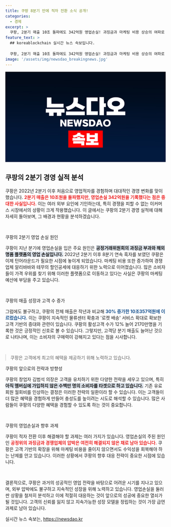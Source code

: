 ```yaml
---
title: 쿠팡 8분기 만에 적자 전환 소식 공개!
categories:
  - 경제
excerpt: >
  쿠팡, 2분기 매출 10조 돌파에도 342억원 영업손실! 과징금과 마케팅 비용 상승의 여파로 적자 전환. 그러나 활성 고객은 12% 늘어나는 긍정적 신호!
feature_text: >
  ## koreablockchain 실시간 뉴스 속보입니다.

  쿠팡, 2분기 매출 10조 돌파에도 342억원 영업손실! 과징금과 마케팅 비용 상승의 여파로 적자 전환. 그러나 활성 고객은 12% 늘어나는 긍정적 신호!
image: '/assets/img/newsdao_breakingnews.jpg'
---
```


<p><img src="/assets/img/newsdao_breakingnews.jpg" alt="koreablockchain 속보" /></p>

<h2 data-ke-size="size26">쿠팡의 2분기 경영 실적 분석</h2>

<p data-ke-size="size16">쿠팡은 2022년 2분기 이후 처음으로 영업적자를 경험하며 대대적인 경영 변화를 맞이했습니다. <b><span style="color: #ee2323;">2분기 매출은 10조원을 돌파했지만, 영업손실 342억원을 기록했다는 점은 중대한 사실입니다.</span></b> 이는 여러 외부 요인에 기인하는데, 특히 경쟁을 피할 수 없는 이커머스 시장에서의 상황이 크게 작용했습니다. 이 글에서는 쿠팡의 2분기 경영 실적에 대해 자세히 돌아보며, 그 배경과 현황을 분석하겠습니다.</p>

<p data-ke-size="size16">&nbsp;</p>

<p>쿠팡의 2분기 영업 손실 원인</p>

<p data-ke-size="size16">쿠팡이 지난 분기에 영업손실을 입은 주요 원인은 <b><span style="background-color: #21538527;">공정거래위원회의 과징금 부과와 해외 명품 플랫폼의 영업 손실입니다.</span></b> 2022년 2분기 이후 8분기 연속 흑자를 보였던 쿠팡은 이제 턴어라운드가 필요한 시점에 놓이게 되었습니다. 마케팅 비용 또한 증가하여 경쟁업체 알리바바와 테무의 할인공세에 대응하기 위한 노력으로 이어졌습니다. 많은 소비자들이 가격 우위를 찾기 위해 이러한 플랫폼으로 이동하고 있다는 사실은 쿠팡의 마케팅 예산에 부담을 주고 있습니다.</p>

<p data-ke-size="size16">&nbsp;</p>

<p>쿠팡의 매출 성장과 고객 수 증가</p>

<p data-ke-size="size16">그럼에도 불구하고, 쿠팡의 전체 매출은 작년과 비교해 <b><span style="color: #1a5490;">30% 증가한 10조357억원에 이르렀습니다.</span></b> 이는 쿠팡이 지속적인 물류센터 확충과 '로켓 배송' 서비스 확대로 확보한 고객 기반의 증대와 관련이 있습니다. 쿠팡의 활성고객 수가 12% 늘어 2170만명을 기록한 것은 긍정적인 신호로 볼 수 있습니다. 그렇지만, 고객당 분기 매출도 늘어난 것으로 나타나며, 이는 소비자의 구매력이 강해지고 있다는 점을 시사합니다.</p>

<p data-ke-size="size16">&nbsp;</p>

<blockquote style="border-left: 2px solid #ddd; margin: 0 0 1em; padding-left: 1em;">쿠팡은 고객에게 최고의 혜택을 제공하기 위해 노력하고 있습니다.</blockquote>

<p>쿠팡의 앞으로의 전략과 방향성</p>

<p data-ke-size="size16">쿠팡의 창업자 김범석 의장은 고객을 유치하기 위한 다양한 전략을 세우고 있으며, 특히 <b><span style="background-color: #21538527;">아직 멤버십에 가입하지 않은 수백만 명의 소비자를 타겟으로 하고 있습니다.</span></b> 기존 유료회원 월회비를 인상하는 결정은 이러한 전략의 일환이라 할 수 있습니다. 이는 고객들이 더 많은 혜택을 경험하게 만들어 충성도를 높이려는 시도로 해석할 수 있습니다. 많은 사람들이 쿠팡의 다양한 혜택을 경험할 수 있도록 하는 것이 중요합니다.</p>

<p data-ke-size="size16">&nbsp;</p>

<p>쿠팡의 영업손실과 향후 과제</p>

<p data-ke-size="size16">쿠팡이 적자 전환 이후 해결해야 할 과제는 여러 가지가 있습니다. 영업손실의 주된 원인인 <b><span style="color: #ee2323;">공정위의 과징금과 경쟁업체의 압박은 여전히 해결되지 않은 채로 남아 있습니다.</span></b> 쿠팡은 고객 기반의 확장을 위해 마케팅 비용을 줄이지 않으면서도 수익성을 회복해야 하는 난제를 안고 있습니다. 이러한 상황에서 쿠팡의 향후 대응 전략이 중요한 시점에 있습니다.</p>

<p data-ke-size="size16">&nbsp;</p>

<p>결론적으로, 쿠팡은 과거의 성공적인 영업 전략을 바탕으로 어려운 시기를 지나고 있으며, 외부 압박에도 불구하고 지속적인 성장을 위해 노력하고 있습니다. 영업손실을 둘러싼 상황을 철저히 분석하고 이에 적절히 대응하는 것이 앞으로의 성공에 중요한 열쇠가 될 것입니다. 고객의 신뢰를 잃지 않고 지속가능한 성장 모델을 정립하는 것이 가장 급먼 과제로 남아 있습니다.</p>
실시간 뉴스 속보는, <a href="https://newsdao.kr" rel="dofollow">https://newsdao.kr</a>


